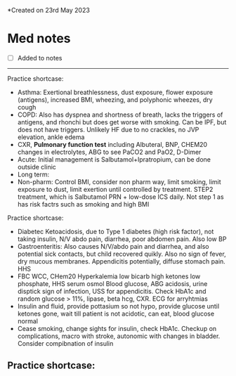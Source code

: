 *Created on 23rd May 2023

# Med notes
- [ ] Added to notes
---

Practice shortcase:
- Asthma: Exertional breathlessness, dust exposure, flower exposure (antigens), increased BMI, wheezing, and polyphonic wheezes, dry cough
- COPD: Also has dyspnea and shortness of breath, lacks the triggers of antigens, and rhonchi but does get worse with smoking. Can be IPF, but does not have triggers. Unlikely HF due to no crackles, no JVP elevation, ankle edema
- CXR, **Pulmonary function test** including Albuteral, BNP, CHEM20 changes in electrolytes, ABG to see PaCO2 and PaO2, D-Dimer
- Acute: Initial management is Salbutamol+Ipratropium, can be done outside clinic
- Long term: 
- Non-pharm: Control BMI, consider non pharm way, limit smoking, limit exposure to dust, limit exertion until controlled by treatment.
  STEP2 treatment, which is Salbutamol PRN + low-dose ICS daily. Not step 1 as has risk factrs such as smoking and high BMI

Practice shortcase:
- Diabetec Ketoacidosis, due to Type 1 diabetes (high risk factor), not taking insulin, N/V abdo pain, diarrhea, poor abdomen pain. Also low BP
- Gastroenteritis: Also causes N/V/abdo pain and diarrhea, and also potential sick contacts, but child recovered quikly. Also no sign of fever, dry mucous membranes. Appendicitis potentially, diffuse stomach pain. HHS
- FBC WCC, CHem20 Hyperkalemia low bicarb high ketones low phosphate, HHS serum osmol Blood glucose, ABG acidosis, urine disptick sign of infection, USS for appendicitis. Check HbA1c and random glucose > 11%, lipase, beta hcg, CXR. ECG for arryhtmias
- Insulin and fluid, provide pottasium so not hypo, provide glucose until ketones gone, wait till patient is not acidotic, can eat, blood glucose normal
- Cease smoking, change sights for insulin, check HbA1c. Checkup on complications, macro with stroke, autonomic with changes in bladder. Consider compibnation of insulin

Practice shortcase:
- 